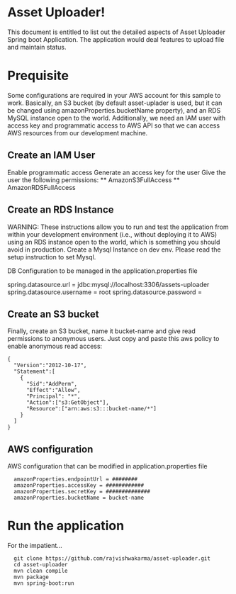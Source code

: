 # Asset Uploader!

This document is entitled to list out the detailed aspects of Asset Uploader Spring boot Application. The application would deal features to upload file and maintain status.


# Prequisite

Some configurations are required in your AWS account for this sample to work. Basically, an S3 bucket (by default asset-uplader is used, but it can be changed using amazonProperties.bucketName property), and an RDS MySQL instance open to the world. Additionally, we need an IAM user with access key and programmatic access to AWS API so that we can access AWS resources from our development machine.

## Create an IAM User

Enable programmatic access
Generate an access key for the user
Give the user the following permissions: ** AmazonS3FullAccess ** AmazonRDSFullAccess

## Create an RDS Instance

WARNING: These instructions allow you to run and test the application from within your development environment (i.e., without deploying it to AWS) using an RDS instance open to the world, which is something you should avoid in production.
Create a Mysql Instance on dev env. Please read the setup instruction to set Mysql.

DB Configuration to be managed in the application.properties file

spring.datasource.url = jdbc:mysql://localhost:3306/assets-uploader
spring.datasource.username = root
spring.datasource.password = 


## Create an S3 bucket

Finally, create an S3 bucket, name it bucket-name and give read permissions to anonymous users. Just copy and paste this aws policy to enable anonymous read access:

```mermaid
{
  "Version":"2012-10-17",
  "Statement":[
    {
      "Sid":"AddPerm",
      "Effect":"Allow",
      "Principal": "*",
      "Action":["s3:GetObject"],
      "Resource":["arn:aws:s3:::bucket-name/*"]
    }
  ]
}
```

## AWS configuration

AWS configuration that can be modified in application.properties file

```mermaid
  amazonProperties.endpointUrl = ########
  amazonProperties.accessKey = ############
  amazonProperties.secretKey = ##############
  amazonProperties.bucketName = bucket-name
```
  


# Run the application

For the impatient...

```mermaid
  git clone https://github.com/rajvishwakarma/asset-uploader.git
  cd asset-uploader
  mvn clean compile 
  mvn package
  mvn spring-boot:run
```
